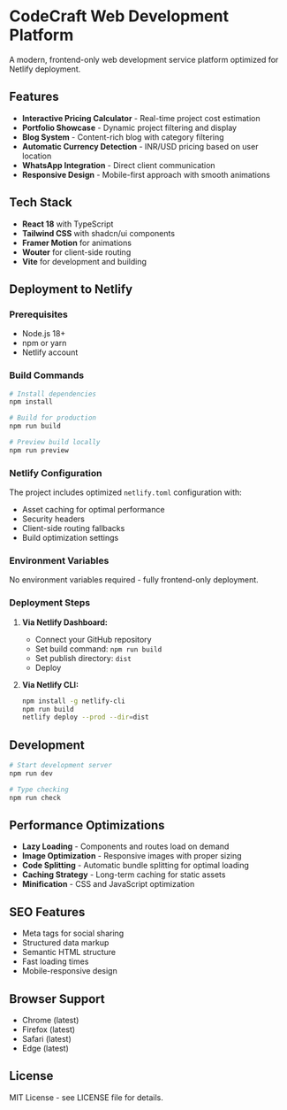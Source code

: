 # CodeCraft Web Development Platform

A modern, frontend-only web development service platform optimized for Netlify deployment.

## Features

- **Interactive Pricing Calculator** - Real-time project cost estimation
- **Portfolio Showcase** - Dynamic project filtering and display
- **Blog System** - Content-rich blog with category filtering
- **Automatic Currency Detection** - INR/USD pricing based on user location
- **WhatsApp Integration** - Direct client communication
- **Responsive Design** - Mobile-first approach with smooth animations

## Tech Stack

- **React 18** with TypeScript
- **Tailwind CSS** with shadcn/ui components
- **Framer Motion** for animations
- **Wouter** for client-side routing
- **Vite** for development and building

## Deployment to Netlify

### Prerequisites
- Node.js 18+
- npm or yarn
- Netlify account

### Build Commands
```bash
# Install dependencies
npm install

# Build for production
npm run build

# Preview build locally
npm run preview
```

### Netlify Configuration

The project includes optimized `netlify.toml` configuration with:
- Asset caching for optimal performance
- Security headers
- Client-side routing fallbacks
- Build optimization settings

### Environment Variables
No environment variables required - fully frontend-only deployment.

### Deployment Steps

1. **Via Netlify Dashboard:**
   - Connect your GitHub repository
   - Set build command: `npm run build`
   - Set publish directory: `dist`
   - Deploy

2. **Via Netlify CLI:**
   ```bash
   npm install -g netlify-cli
   npm run build
   netlify deploy --prod --dir=dist
   ```

## Development

```bash
# Start development server
npm run dev

# Type checking
npm run check
```

## Performance Optimizations

- **Lazy Loading** - Components and routes load on demand
- **Image Optimization** - Responsive images with proper sizing
- **Code Splitting** - Automatic bundle splitting for optimal loading
- **Caching Strategy** - Long-term caching for static assets
- **Minification** - CSS and JavaScript optimization

## SEO Features

- Meta tags for social sharing
- Structured data markup
- Semantic HTML structure
- Fast loading times
- Mobile-responsive design

## Browser Support

- Chrome (latest)
- Firefox (latest)
- Safari (latest)
- Edge (latest)

## License

MIT License - see LICENSE file for details.